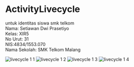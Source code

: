 # ActivityLivecycle

untuk identitas siswa smk telkom <br>
Nama: Setiawan Dwi Prasetiyo <br>
Kelas: XIR5 <br>
No Urut: 31 <br>
NIS:4834/1553.070 <br>
Nama Sekolah: SMK Telkom Malang <br>

![livecycle 1 1](https://cloud.githubusercontent.com/assets/22092283/22404562/c6493fb8-e665-11e6-8a4e-2d6a5d45cb98.PNG)
![livecycle 1 2](https://cloud.githubusercontent.com/assets/22092283/22404563/c64c26ba-e665-11e6-9a37-dd4c26ac75c9.PNG)
![livecycle 1 3](https://cloud.githubusercontent.com/assets/22092283/22404564/c64cc746-e665-11e6-97b1-67df50785d48.PNG)
![livecycle 1 4](https://cloud.githubusercontent.com/assets/22092283/22404561/c647b6ac-e665-11e6-9332-b83e391099c5.PNG)
